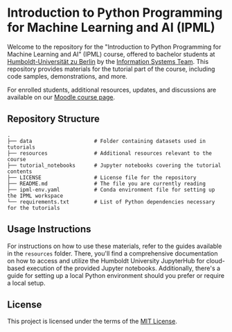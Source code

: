 # Introduction to Python Programming for Machine Learning and AI (IPML)

Welcome to the repository for the "Introduction to Python Programming for Machine Learning and AI" (IPML) course, offered to bachelor students at [Humboldt-Universität zu Berlin](http://www.hu-berlin.de) by the [Information Systems Team](https://www.wiwi.hu-berlin.de/en/Professorships/bwl/wi/standardseite-en). This repository provides materials for the tutorial part of the course, including code samples, demonstrations, and more.

For enrolled students, additional resources, updates, and discussions are available on our [Moodle course page](https://moodle.hu-berlin.de/course/view.php?id=130020).

## Repository Structure

```
.
├── data                    # Folder containing datasets used in tutorials
├── resources               # Additional resources relevant to the course
├── tutorial_notebooks      # Jupyter notebooks covering the tutorial contents
├── LICENSE                 # License file for the repository
├── README.md               # The file you are currently reading
├── ipml-env.yaml           # Conda environment file for setting up the IPML workspace
└── requirements.txt        # List of Python dependencies necessary for the tutorials

```

## Usage Instructions

For instructions on how to use these materials, refer to the guides available in the `resources` folder. There, you'll find a comprehensive documentation on how to access and utilize the Humboldt University JupyterHub for cloud-based execution of the provided Jupyter notebooks. Additionally, there's a guide for setting up a local Python environment should you prefer or require a local setup.

## License

This project is licensed under the terms of the [MIT License](./LICENSE).
